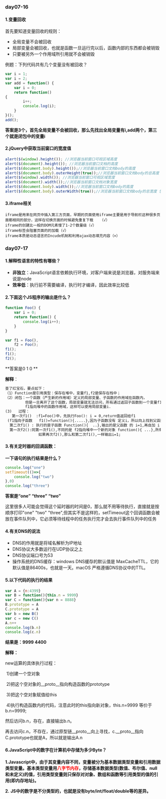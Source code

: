 ### day07-16

#### 1.变量回收

首先要知道变量回收的规则：

- 全局变量不会被回收
- 局部变量会被回收，也就是函数一旦运行完以后，函数内部的东西都会被销毁
- 只要被另外一个作用域所引用就不会被销毁

例题：下列代码共有几个变量没有被回收？

````js
var i = 1;
var i = 2;
var add = function() {
    var i = 0;
    return function()
{
        i++;
        console.log(i);
    }
}();
add();
````

**答案是3个，首先全局变量不会被回收，那么先找出全局变量有i,add两个，第三个就是闭包中的变量i**

#### 2.jQuery中获取当前窗口的宽度值

````js
alert($(window).height()); //浏览器当前窗口可视区域高度 
alert($(document).height()); //浏览器当前窗口文档的高度 
alert($(document.body).height());//浏览器当前窗口文档body的高度 
alert($(document.body).outerHeight(true));//浏览器当前窗口文档body的总高度 包括border padding margin 
alert($(window).width()); //浏览器当前窗口可视区域宽度 
alert($(document).width());//浏览器当前窗口文档对象宽度 
alert($(document.body).width());//浏览器当前窗口文档body的高度 
alert($(document.body).outerWidth(true));//浏览器当前窗口文档body的总宽度 包括border padding margin 
````

#### 3.iframe相关

```
iframe是用来在网页中插入第三方页面，早期的页面使用iframe主要是用于导航栏这种很多页面都相同的部分，这样在切换页面的时候避免重复下载   （√）
iframe的创建比一般的DOM元素慢了1-2个数量级（√）
iframe标签会阻塞页面的的加载（√）
iframe本质是动态语言的Incude机制和利用ajax动态填充内容（×）
```

### day07-17

#### 1.解释性语言的特性有哪些？

- **非独立**：JavaScript语言依赖执行环境，对客户端来说是浏览器，对服务端来说是node
- **效率低**：执行前不需要编译，执行时才编译，因此效率比较低

#### 2.下面这个JS程序的输出是什么？

````js
function Foo() {
    var i = 0;
    return function() {
        console.log(i++);
    }
}
 
var f1 = Foo(),
    f2 = Foo();
f1();
f1();
f2();
````

**答案是0 1 0 **

**解释**：

````html
查了红宝石，要点如下：
（1）Function是引用类型：保存在堆中，变量f1,f2是保存在栈中；
（2）闭包：一个函数（产生新的作用域）定义的局部变量、子函数的作用域在函数内，
         但是一旦离开了这个函数，局部变量就无法访问，所有通过返回子函数到一个变量f1的方法，让
         f1指向堆中的函数作用域，这样可以使用局部变量i.
(3)   过程：
   第一次f1()  :f1=Foo()中，先执行Foo(): i = 0,return值返回给f1
 (f1指向子函数   f1()=function(){.....},因为子函数没有 定义i，所以向上找到父函数定义的 i:  )并执行子函数 输出i=0,再自加 i =1(覆盖了父函数Foo 的 i值);
  第二次f1() : 执行的是子函数 Function(){  ..},输出的是父函数 的 i=1,再自加 i =2;
  第一次f2():同第一次f1(),不同的是 f2指向堆中一个新的对象 function(){ ...},所有此i非彼i,输出i=0;如果
               如果再次f2(),那么和第二次f1(),一样输出i=1; 
````

#### 3.有关定时器的回调函数：

**一下语句的执行结果是什么？**

````js
console.log("one")
setTimeout(()=>{
    console.log("two")
},0)
console.log("three")
````

**答案是“one” “three” “two”**

这里很多人可能会觉得这个延时器的时间是0，那么就不用等待执行，直接就是按顺序打印"one" "two" "three",但其实不是这样的，setTimeout这个回调函数会被放在事件队列中，它必须等待线程中的任务执行完才会去执行事件队列中的任务

#### 4.有关DNS的说法

- DNS的作用就是将域名解析为IP地址
- DNS协议大多数运行在UDP协议之上
- DNS协议端口号为53
- 操作系统的DNS缓存：windows DNS缓存的默认值是 MaxCacheTTL，它的默认值是86400s，也就是一天。macOS 严格遵循DNS协议中的TTL。

#### 5.以下代码的执行的结果

````js
var A = {n:4399}
var B = function(){this.n = 9999}
var C = function(){var n = 8888}
B.prototype = A
C.prototype = A
var b = new B()
var c = new C()
A.n++
console.log(b.n)
console.log(c.n)
````

**结果是：9999 4400**

**解释：**

new运算的具体执行过程：

​    1)创建一个空对象

​    2)把这个空对象的__proto__指向构造函数的prototype

​    3)把这个空对象赋值给this

​    4)执行构造函数内的代码，注意此时的this指向新对象，this.n=9999 等价于b.n=9999;

然后访问b.n，存在，直接输出b.n。

再去访问c.n，不存在，通过原型链__proto__向上寻找，c.__proto__指向C.prototype也就是A，所以就是输出A.n

#### 6.JavaScript中的数字在计算机中存储为多少Byte？

**1.Javascript中，由于其变量内容不同，变量被分为基本数据类型变量和引用数据类型变量。基本类型变量用<font style="color:red">八字节内存</font>，存储基本数据类型(数值、布尔值、null和未定义)的值，引用类型变量则只保存对对象、数组和函数等引用类型的值的引用(即内存地址)。**

**2.** **JS中的数字是不分类型的，也就是没有byte/int/float/double等的差异。**



